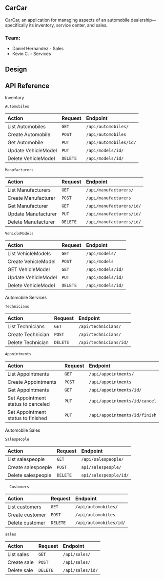 
## CarCar


CarCar, an application for managing aspects of an automobile dealership—specifically its inventory, service center, and sales.

### Team:

* Daniel Hernandez - Sales
* Kevin C. - Services
## Design



## API Reference

 Inventory

```http
Automobiles
```

| Action         | Request  | Endpoint               |
| :-----------     | :------- | :--------------------- |
| List Automobiles |  `GET`   |  `/api/automobiles/`   |
| Create Automobile |  `POST`   |  `/api/automobiles`   |
| Get Automobile | `PUT` | `/api/automobiles/id/`|
| Update VehicleModel |  `PUT`   |  `/api/models/id/` |
| Delete VehicleModel |  `DELETE`   |  `/api/models/id/` |



```http
Manufacturers
```


| Action         | Request  | Endpoint               |
| :-----------     | :------- | :--------------------- |
| List Manufacturers |  `GET`   |  `/api/manufacturers/`   |
| Create Manufacturer |  `POST`   |  `/api/manufacturers`   |
| Get Manufacturer |  `GET`   |  `/api/manufacturers/id/` |
| Update Manufacturer |  `PUT` | `/api/manufacturers/id/` |
| Delete Manufacturer |  `DELETE`   |  `/api/manufacturers/id/` |


```http
VehicleModels
```


| Action         | Request  | Endpoint               |
| :-----------  | :------- | :--------------------- |
| List VehicleModels    |  `GET`   |  `/api/models/`   |
| Create VehicleModel |  `POST`   |  `/api/models`   |
| GET VehicleModel |  `GET`   |  `/api/models/id/` |
| Update VehicleModel |  `PUT`   |  `/api/models/id/` |
| Delete VehicleModel |  `DELETE`   |  `/api/models/id/` |


Automobile Services

```http
Technicians
```

| Action         | Request  | Endpoint               |
| :-----------     | :------- | :--------------------- |
| List Technicians |  `GET`   |  `/api/technicians/`   |
| Create Technician |  `POST`   |  `/api/technicians/`   |
| Delete Technician | `DELETE` | `/api/technicians/id/`|


```http
Appointments
```


| Action         | Request  | Endpoint               |
| :-----------     | :------- | :--------------------- |
| List Appointments |  `GET`   |  `/api/appointments/`   |
| Create Appointments |  `POST`   |  `/api/appointments`   |
| Get Appointments |  `GET`   |  `/api/appointments/id/` |
|Set Appointment status to canceled|`PUT`|`/api/appointments/id/cancel`|
|Set Appointment status to finished|`PUT`|`/api/appointments/id/finish`|


Automobile Sales

```http
Salespeople
```

| Action       | Request  |Endpoint  |
| :--------   | :------- | :-------------------------------- |
| List salespeople | `GET` | `/api/salespeople/` |
| Create salespoeple| `POST` |`api/salespeople/` |
| Delete salespeople| `DELETE` | `api/salespeople/id/` |



```http
  Customers
  ```

| Action         | Request  | Endpoint               |
| :-----------     | :------- | :--------------------- |
| List customers |  `GET`   |  `/api/automobiles/`   |
| Create customer |  `POST`   |  `/api/automobiles`   |
| Delete customer |  `DELETE`   |  `/api/automobiles/id/` |



```http
sales
```


| Action         | Request  | Endpoint               |
| :-----------     | :------- | :--------------------- |
| List sales |  `GET`   |  `/api/sales/`   |
| Create sale |  `POST`   |  `/api/sales/`   |
| Delete sale |  `DELETE`   |  `/api/sales/id/` |



